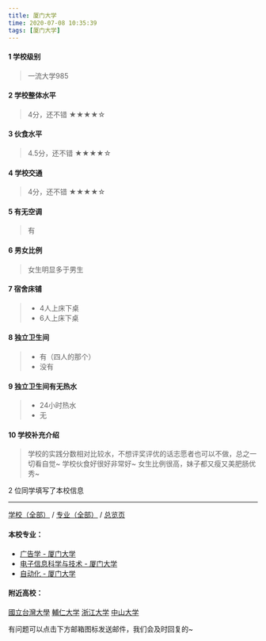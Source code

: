 ```yaml
---
title: 厦门大学
time: 2020-07-08 10:35:39
tags: [厦门大学]
---
```

#### 1 学校级别
> 一流大学985


#### 2 学校整体水平
> 4分，还不错
★★★★☆


#### 3 伙食水平
>  4.5分，还不错
★★★★☆


#### 4 学校交通
> 4分，还不错
★★★★☆


#### 5 有无空调
> 有


#### 6 男女比例
> 女生明显多于男生


#### 7 宿舍床铺
> - 4人上床下桌
> - 6人上床下桌
 

#### 8 独立卫生间
> - 有（四人的那个）
> - 没有


#### 9 独立卫生间有无热水
> - 24小时热水
> - 无

#### 10 学校补充介绍
> 学校的实践分数相对比较水，不想评奖评优的话志愿者也可以不做，总之一切看自觉~ 学校伙食好很好非常好~ 女生比例很高，妹子都又瘦又美肥肠优秀~

2 位同学填写了本校信息
***
[学校（全部）](https://univgo.github.io/2020/07/09/学校汇总页) / [专业（全部）](https://univgo.github.io/2020/07/09/专业汇总页) / [总览页](https://univgo.github.io/2020/07/09/总览)
#### 本校专业：
- [广告学 - 厦门大学](https://univgo.github.io/2020/07/08/广告学%20-%20厦门大学)
- [电子信息科学与技术 - 厦门大学](https://univgo.github.io/2020/07/08/电子信息科学与技术%20-%20厦门大学)
- [自动化 - 厦门大学](https://univgo.github.io/2020/07/08/自动化%20-%20厦门大学)

#### 附近高校：
[國立台灣大學](https://univgo.github.io/2020/07/08/國立台灣大學)
[輔仁大学](https://univgo.github.io/2020/07/08/輔仁大学)
[浙江大学](https://univgo.github.io/2020/07/08/浙江大学)
[中山大学](https://univgo.github.io/2020/07/08/中山大学)


有问题可以点击下方邮箱图标发送邮件，我们会及时回复的~
